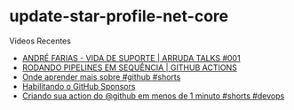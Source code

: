 # update-star-profile-net-core

Videos Recentes
<!-- YOUTUBE:START -->
- [ANDRÉ FARIAS - VIDA DE SUPORTE | ARRUDA TALKS #001](https://www.youtube.com/watch?v=jIBF0LUxyec)
- [RODANDO PIPELINES EM SEQUÊNCIA | GITHUB ACTIONS](https://www.youtube.com/watch?v=VwP2Q8FLwEM)
- [Onde aprender mais sobre #github #shorts](https://www.youtube.com/watch?v=pbyR_YXOUNs)
- [Habilitando o GitHub Sponsors](https://www.youtube.com/watch?v=pwUCeXyP_lI)
- [Criando sua action do @github em menos de 1 minuto #shorts #devops](https://www.youtube.com/watch?v=5SVvFM5VUE4)
<!-- YOUTUBE:END -->
